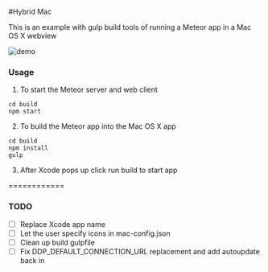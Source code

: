 #Hybrid Mac

This is an example with gulp build tools of running a Meteor app in a Mac OS X webview

![demo](http://i.imgur.com/EnpM8fG.png)

### Usage

1. To start the Meteor server and web client
```
cd build
npm start
```

2. To build the Meteor app into the Mac OS X app
```
cd build
npm install
gulp
```

3. After Xcode pops up click run build to start app

============

### TODO

* [ ] Replace Xcode app name
* [ ] Let the user specify icons in mac-config.json
* [ ] Clean up build gulpfile
* [ ] Fix DDP_DEFAULT_CONNECTION_URL replacement and add autoupdate back in
